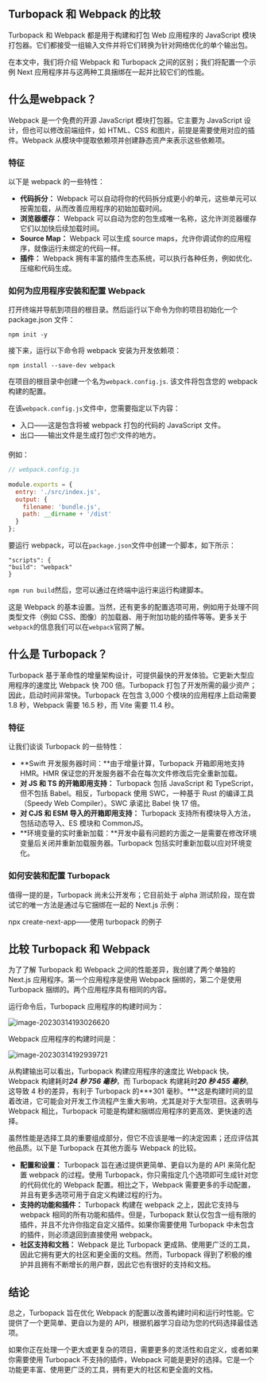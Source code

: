 ## Turbopack 和 Webpack 的比较

Turbopack 和 Webpack 都是用于构建和打包 Web 应用程序的 JavaScript 模块打包器。它们都接受一组输入文件并将它们转换为针对网络优化的单个输出包。

在本文中，我们将介绍 Webpack 和 Turbopack 之间的区别；我们将配置一个示例 Next 应用程序并与这两种工具捆绑在一起并比较它们的性能。

## 什么是webpack？

Webpack 是一个免费的开源 JavaScript 模块打包器。它主要为 JavaScript 设计，但也可以修改前端组件，如 HTML、CSS 和图片，前提是需要使用对应的插件。Webpack 从模块中提取依赖项并创建静态资产来表示这些依赖项。

### 特征

以下是 webpack 的一些特性：

- **代码拆分：** Webpack 可以自动将你的代码拆分成更小的单元，这些单元可以按需加载，从而改善应用程序的初始加载时间。
- **浏览器缓存：** Webpack 可以自动为您的包生成唯一名称，这允许浏览器缓存它们以加快后续加载时间。
- **Source Map：** Webpack 可以生成 source maps，允许你调试你的应用程序，就像运行未绑定的代码一样。
- **插件：** Webpack 拥有丰富的插件生态系统，可以执行各种任务，例如优化、压缩和代码生成。

### 如何为应用程序安装和配置 Webpack

打开终端并导航到项目的根目录。然后运行以下命令为你的项目初始化一个 package.json 文件：

```shell
npm init -y
```

接下来，运行以下命令将 webpack 安装为开发依赖项：

```shell
npm install --save-dev webpack
```

在项目的根目录中创建一个名为`webpack.config.js`. 该文件将包含您的 webpack 构建的配置。

在该`webpack.config.js`文件中，您需要指定以下内容：

- 入口——这是包含将被 webpack 打包的代码的 JavaScript 文件。
- 出口——输出文件是生成打包📦文件的地方。

例如：

```js
// webpack.config.js
    
module.exports = {
  entry: './src/index.js',
  output: {
    filename: 'bundle.js',
    path: __dirname + '/dist'
  }
};
```

要运行 webpack，可以在`package.json`文件中创建一个脚本，如下所示：

```
"scripts": {
"build": "webpack"
}
```

`npm run build`然后，您可以通过在终端中运行来运行构建脚本。

这是 Webpack 的基本设置。当然，还有更多的配置选项可用，例如用于处理不同类型文件（例如 CSS、图像）的加载器、用于附加功能的插件等等。更多关于`webpack`的信息我们可以在`webpack`官网了解。

## 什么是 Turbopack？

Turbopack 基于革命性的增量架构设计，可提供最快的开发体验。它更新大型应用程序的速度比 Webpack 快 700 倍。Turbopack 打包了开发所需的最少资产；因此，启动时间非常快。Turbopack 在包含 3,000 个模块的应用程序上启动需要 1.8 秒，Webpack 需要 16.5 秒，而 Vite 需要 11.4 秒。

### 特征

让我们谈谈 Turbopack 的一些特性：

- **Swift 开发服务器时间：**由于增量计算，Turbopack 开箱即用地支持 HMR。HMR 保证您的开发服务器不会在每次文件修改后完全重新加载。
- **对 JS 和 TS 的开箱即用支持：** Turbopack 包括 JavaScript 和 TypeScript，但不包括 Babel。相反，Turbopack 使用 SWC，一种基于 Rust 的编译工具（Speedy Web Compiler）。SWC 承诺比 Babel 快 17 倍。
- **对 CJS 和 ESM 导入的开箱即用支持：** Turbopack 支持所有模块导入方法，包括动态导入、ES 模块和 CommonJS。
- **环境变量的实时重新加载：**开发中最有问题的方面之一是需要在修改环境变量后关闭并重新加载服务器。Turbopack 包括实时重新加载以应对环境变化。

### 如何安装和配置 Turbopack

值得一提的是，Turbopack 尚未公开发布；它目前处于 alpha 测试阶段，现在尝试它的唯一方法是通过与它捆绑在一起的 Next.js 示例：

npx create-next-app——使用 turbopack 的例子

## 比较 Turbopack 和 Webpack

为了了解 Turbopack 和 Webpack 之间的性能差异，我创建了两个单独的 Next.js 应用程序。第一个应用程序是使用 Webpack 捆绑的，第二个是使用 Turbopack 捆绑的。两个应用程序具有相同的内容。

运行命令后，Turbopack 应用程序的构建时间为：

![image-20230314193026620](/Users/songyao/Desktop/songyao/fe-nanjiu/images/0319/w1.png)

Webpack 应用程序的构建时间是：

![image-20230314192939721](/Users/songyao/Desktop/songyao/fe-nanjiu/images/0319/w2.png)

从构建输出可以看出，Turbopack 构建应用程序的速度比 Webpack 快。Webpack 构建耗时***24 秒 756 毫秒***，而 Turbopack 构建耗时***20 秒 455 毫秒***。这导致 4 秒的差异，有利于 Turbopack 的***301 毫秒。***这是构建时间的显着改进，它可能会对开发工作流程产生重大影响，尤其是对于大型项目。这表明与 Webpack 相比，Turbopack 可能是构建和捆绑应用程序的更高效、更快速的选择。

虽然性能是选择工具的重要组成部分，但它不应该是唯一的决定因素；还应评估其他品质。以下是 Turbopack 在其他方面与 Webpack 的比较。

- **配置和设置：** Turbopack 旨在通过提供更简单、更自以为是的 API 来简化配置 webpack 的过程。使用 Turbopack，你只需指定几个选项即可生成针对您的代码优化的 Webpack 配置。相比之下，Webpack 需要更多的手动配置，并且有更多选项可用于自定义构建过程的行为。
- **支持的功能和插件：** Turbopack 构建在 webpack 之上，因此它支持与 webpack 相同的所有功能和插件。但是，Turbopack 默认仅包含一组有限的插件，并且不允许你指定自定义插件。如果你需要使用 Turbopack 中未包含的插件，则必须退回到直接使用 webpack。
- **社区支持和文档：** Webpack 是比 Turbopack 更成熟、使用更广泛的工具，因此它拥有更大的社区和更全面的文档。然而，Turbopack 得到了积极的维护并且拥有不断增长的用户群，因此它也有很好的支持和文档。

## 结论

总之，Turbopack 旨在优化 Webpack 的配置以改善构建时间和运行时性能。它提供了一个更简单、更自以为是的 API，根据机器学习自动为您的代码选择最佳选项。

如果你正在处理一个更大或更复杂的项目，需要更多的灵活性和自定义，或者如果你需要使用 Turbopack 不支持的插件，Webpack 可能是更好的选择。它是一个功能更丰富、使用更广泛的工具，拥有更大的社区和更全面的文档。